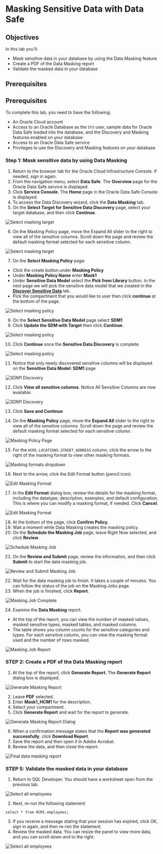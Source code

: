 # Masking Sensitive Data with Data Safe

## Objectives

In this lab you'll:

- Mask sensitive data in your database by using the Data Masking feature
- Create a PDF of the Data Masking report
- Validate the masked data in your database

## Prerequisites

## Prerequisites

To complete this lab, you need to have the following:

- An Oracle Cloud account
- Access to an Oracle Database as the `SYS` user, sample data for Oracle Data Safe loaded into the database, and the Discovery and Masking features enabled on your database
- Access to an Oracle Data Safe service
- Privileges to use the Discovery and Masking features on your database

### **Step 1:** Mask sensitive data by using Data Masking

1. Return to the browser tab for the Oracle Cloud Infrastructure Console. If needed, sign in again.
2. From the navigation menu, select **Data Safe**. The **Overview** page for the Oracle Data Safe service is displayed.
3. Click **Service Console**. The **Home** page in the Oracle Data Safe Console is displayed.
4. To access the Data Discovery wizard, click the **Data Masking** tab.
5. On the **Select Target for Sensitive Data Discovery** page, select your target database, and then click **Continue**.

![Select masking target](images/select-masking-target.png)

6. On the Masking Policy page, move the Expand All slider to the right to view all of the sensitive columns. Scroll down the page and review the default masking format selected for each sensitive column.

![Select masking target](images/select-masking-target.png)

7. On the **Select Masking Policy** page:
 - Click the create button under **Masking Policy**
 - Under **Masking Policy Name** enter **Mask1**
 - Under **Sensitive Data Model** select the **Pick from Library** button. In the next page we will pick the sensitive data model that we created in the [**Discover Sensitive Data**](discovery.md) lab.
 - Pick the compartment that you would like to user then click **continue** at the bottom of the page.

![Select masking policy](images/select-masking-policy.png)

 8. On the **Select Sensitive Data Model** page select **SDM1**
 9. Click **Update the SDM with Target** then click **Continue**.

![Select masking policy](images/select-sd-model.png)

10. Click **Continue** once the **Sensitive Data Discovery** is complete

![Select masking policy](images/sdm-discovery-complete.png)

11. Notice that only newly discovered sensitive columns will be displayed on the  **Sensitive Data Model: SDM1** page

![SDM1 Discovery](images/sdm1-discovery.png)

12. Click **View all sensitive columns**. Notice All Sensitive Columns are now available.

![SDM1 Discovery](images/sdm1-discovery-all.png)

13. Click **Save and Continue**

14. On the **Masking Policy** page, move the **Expand All** slider to the right to view all of the sensitive columns. Scroll down the page and review the default masking format selected for each sensitive column.

![Masking Policy Page](images/masking-policy.png)

15. For the `HCM1.LOCATIONS.STREET_ADDRESS` column, click the arrow to the right of the masking format to view other masking formats.

![Masking formats dropdown](images/masking-formats.png)

16. Next to the arrow, click the Edit Format button (pencil icon).

![Edit Masking Format](images/edit-format.png)

17. In the **Edit Format** dialog box, review the details for the masking format, including the datatype, description, examples, and default configuration. This is where you can modify a masking format, if needed. Click **Cancel**.

 ![Edit Masking Format](images/edit-format-page.png)

18. At the bottom of the page, click **Confirm Policy**.
19. Wait a moment while Data Masking creates the masking policy.
20. On the **Schedule the Masking Job** page, leave Right Now selected, and click **Review**.

  ![Schedule Masking Job](images/schedule-masking-job.png)

21. On the **Review and Submit** page, review the information, and then click **Submit** to start the data masking job.

![Review and Submit Masking Job](images/review-submit.png)

22. Wait for the data masking job to finish. It takes a couple of minutes. You can follow the status of the job on the Masking Jobs page.
23. When the job is finished, click **Report**.

![Masking Job Complete](images/masking-complete.png)

24. Examine the **Data Masking** report.
 - At the top of the report, you can view the number of masked values, masked sensitive types, masked tables, and masked columns.
 - The table shows you column counts for the sensitive categories and types. For each sensitive column, you can view the masking format used and the number of rows masked.

![Masking Job Report](images/masking-report.png)

### **STEP 2:** Create a PDF of the Data Masking report

1. At the top of the report, click **Generate Report**. The **Generate Report** dialog box is displayed.

![Generate Masking Report](images/generate-report.png)

2. Leave **PDF** selected.
3. Enter **Mask1_HCM1** for the description.
4. Select your compartment.
5. Click **Generate Report** and wait for the report to generate.

 ![Generate Masking Report Dialog](images/generate-report-page.png)

6. When a confirmation message states that the **Report was generated successfully**, click **Download Report**.
7. Save the report and then open it in Adobe Acrobat.
8. Review the data, and then close the report.

 ![Final data masking report](images/data-masking-report.png)

### **STEP 5:** Validate the masked data in your database

1. Return to SQL Developer. You should have a worksheet open from the previous lab.

![Select all employees](images/select-all.png)

2. Next, re-run the following statement

```
select * from HCM1.employees;
```

3. If you receive a message stating that your session has expired, click OK, sign in again, and then re-ren the statement.
4. Review the masked data. You can resize the panel to view more data, and you can scroll down and to the right.

![Select all employees](images/masked-data.png)
